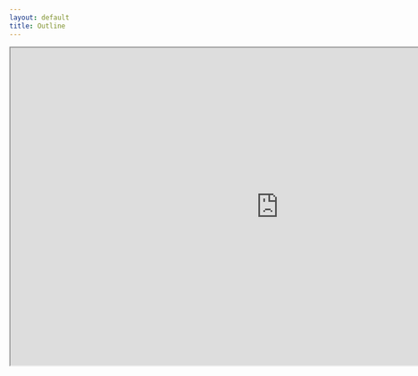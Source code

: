 ```yaml
---
layout: default
title: Outline
---
```

<iframe src="https://docs.google.com/document/d/e/2PACX-1vSyrcoTzLSqRatHvkW4R2rOWNQ8NcAL5dM7I9-y9P7j1FE673-fcveRSI-ij8zL0SdBraEDi217mmKw/pub?embedded=true"
width="960" height="569" allowfullscreen="true"></iframe>
